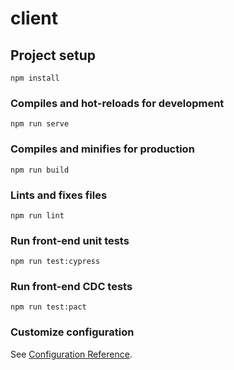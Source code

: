 # client

## Project setup

```
npm install
```

### Compiles and hot-reloads for development

```
npm run serve
```

### Compiles and minifies for production

```
npm run build
```

### Lints and fixes files

```
npm run lint
```

### Run front-end unit tests

```
npm run test:cypress
```

### Run front-end CDC tests

```
npm run test:pact
```

### Customize configuration

See [Configuration Reference](https://cli.vuejs.org/config/).
